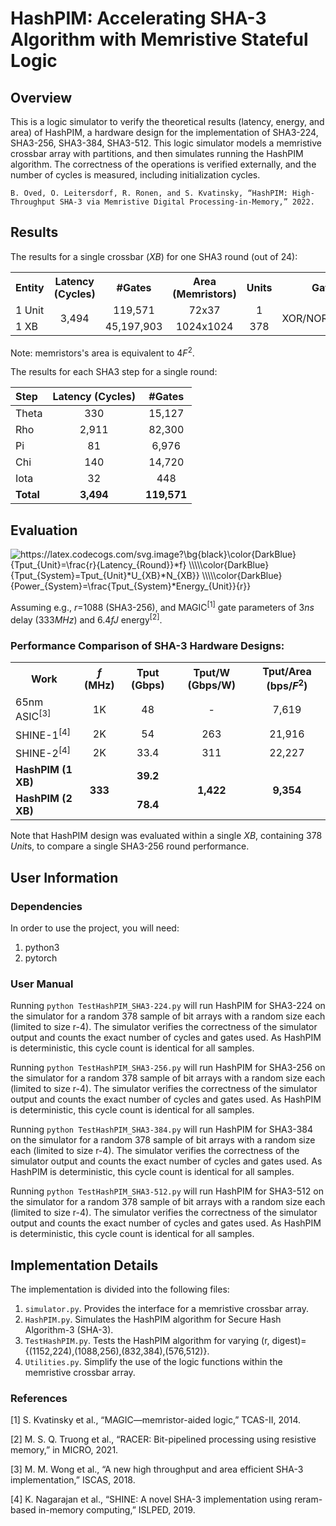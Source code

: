 # HashPIM: Accelerating SHA-3 Algorithm with Memristive Stateful Logic
## Overview
This is a logic simulator to verify the theoretical results (latency, energy, and area) of HashPIM, a hardware design for the implementation of SHA3-224, SHA3-256, SHA3-384, SHA3-512. This logic simulator models a memristive crossbar array with partitions, and then simulates running the HashPIM algorithm. The correctness of the operations is verified externally, and the number of cycles is measured, including initialization cycles.

`B. Oved, O. Leitersdorf, R. Ronen, and S. Kvatinsky, “HashPIM: High-Throughput SHA-3 via Memristive Digital Processing-in-Memory,” 2022.`

## Results

The results for a single crossbar (*XB*) for one SHA3 round (out of 24):

<table>
  <tr>
    <th>Entity</th>
    <th>Latency (Cycles)</th>
    <th>#Gates</th>
    <th>Area (Memristors)</th>
    <th>Units</th>
    <th>Gates</th>
  </tr>
  <tr>
    <td align="left">1 Unit</td>
    <td rowspan="2" align="center">3,494</td>
    <td align="center">119,571</td>
    <td align="center">72x37</td>
    <td align="center">1</td>
    <td rowspan="2" align="center">XOR/NOR/NOT/OR</td>
  </tr>
  <tr>
    <td align="left">1 XB</td>
    <td align="center">45,197,903</td>
    <td align="center">1024x1024</td>
    <td align="center">378</td>
  </tr>
</table>

Note: memristors's area is equivalent to 4*F*<sup>2</sup>.


The results for each SHA3 step for a single round: 

| Step | Latency (Cycles) | #Gates |
| :---- | :----: | :----: |
| Theta | 330 | 15,127 |
| Rho | 2,911 | 82,300 |
| Pi | 81 | 6,976 |
| Chi | 140 | 14,720 |
| Iota | 32 | 448 |
| **Total** | **3,494** | **119,571** |

## Evaluation
<img src="https://latex.codecogs.com/svg.image?\bg{black}\color{DarkBlue}&space;{Tput_{Unit}=\frac{r}{Latency_{Round}}*f}&space;\\\\\color{DarkBlue}&space;{Tput_{System}=Tput_{Unit}*U_{XB}*N_{XB}}&space;\\\\\color{DarkBlue}&space;{Power_{System}=\frac{Tput_{System}*Energy_{Unit}}{r}}" title="https://latex.codecogs.com/svg.image?\bg{black}\color{DarkBlue} {Tput_{Unit}=\frac{r}{Latency_{Round}}*f} \\\\\color{DarkBlue} {Tput_{System}=Tput_{Unit}*U_{XB}*N_{XB}} \\\\\color{DarkBlue} {Power_{System}=\frac{Tput_{System}*Energy_{Unit}}{r}}" />


Assuming e.g., *r*=1088 (SHA3-256), and MAGIC<sup>[1]</sup> gate parameters of 3*ns* delay (333*MHz*) and 6.4*fJ* energy<sup>[2]</sup>.


### Performance Comparison of SHA-3 Hardware Designs:

<table>
  <tr>
    <th>Work</th>
    <th><i>f</i> (MHz)</th>
    <th>Tput (Gbps)</th>
    <th>Tput/W (Gbps/W)</th>
    <th>Tput/Area (bps/<i>F</i><sup>2</sup>)</th>
  </tr>
  <tr>
    <td align="left">65nm ASIC<sup>[3]</sup></td>
    <td align="center">1K</td>
    <td align="center">48</td>
    <td align="center">-</td>
    <td align="center">7,619</td>
  </tr>
  <tr>
    <td align="left">SHINE-1<sup>[4]</sup></td>
    <td align="center">2K</td>
    <td align="center">54</td>
    <td align="center">263</td>
    <td align="center">21,916</td>
  </tr>
  <tr>
    <td align="left">SHINE-2<sup>[4]</sup></td>
    <td align="center">2K</td>
    <td align="center">33.4</td>
    <td align="center">311</td>
    <td align="center">22,227</td>
  </tr>
  <tr>
    <td align="left"><b>HashPIM (1 XB)</b></td>
    <td rowspan="2" align="center"><b>333</b></td>
    <td align="center"><b>39.2</b></td>
    <td rowspan="2" align="center"><b>1,422</b></td>
    <td rowspan="2" align="center"><b>9,354</b></td>
  </tr>
  <tr>
    <td align="left"><b>HashPIM (2 XB)</b></td>
    <td align="center"><b>78.4</b></td>
  </tr>
</table>

Note that HashPIM design was evaluated within a single *XB*, containing 378 *Unit*s, to compare a single SHA3-256 round performance.


## User Information
### Dependencies
In order to use the project, you will need:
1. python3
2. pytorch

### User Manual
Running `python TestHashPIM_SHA3-224.py` will run HashPIM for SHA3-224 on the simulator for a random 378 sample of bit arrays with a random size each (limited to size r-4). The simulator verifies the correctness
of the simulator output and counts the exact number of cycles and gates used. As HashPIM is deterministic, this cycle count is identical for all samples.

Running `python TestHashPIM_SHA3-256.py` will run HashPIM for SHA3-256 on the simulator for a random 378 sample of bit arrays with a random size each (limited to size r-4). The simulator verifies the correctness
of the simulator output and counts the exact number of cycles and gates used. As HashPIM is deterministic, this cycle count is identical for all samples.

Running `python TestHashPIM_SHA3-384.py` will run HashPIM for SHA3-384 on the simulator for a random 378 sample of bit arrays with a random size each (limited to size r-4). The simulator verifies the correctness
of the simulator output and counts the exact number of cycles and gates used. As HashPIM is deterministic, this cycle count is identical for all samples.

Running `python TestHashPIM_SHA3-512.py` will run HashPIM for SHA3-512 on the simulator for a random 378 sample of bit arrays with a random size each (limited to size r-4). The simulator verifies the correctness
of the simulator output and counts the exact number of cycles and gates used. As HashPIM is deterministic, this cycle count is identical for all samples.

## Implementation Details
The implementation is divided into the following files: 
1. `simulator.py`. Provides the interface for a memristive crossbar array.
2. `HashPIM.py`. Simulates the HashPIM algorithm for Secure Hash Algorithm-3 (SHA-3).
3. `TestHashPIM.py`. Tests the HashPIM algorithm for varying (r, digest)={(1152,224),(1088,256),(832,384),(576,512)}.
4. `Utilities.py`. Simplify the use of the logic functions within the memristive crossbar array.

### References

[1] S. Kvatinsky et al., “MAGIC—memristor-aided logic,” TCAS-II, 2014.

[2] M. S. Q. Truong et al., “RACER: Bit-pipelined processing using resistive memory,” in MICRO, 2021.

[3] M. M. Wong et al., “A new high throughput and area efficient SHA-3 implementation,” ISCAS, 2018.

[4] K. Nagarajan et al., “SHINE: A novel SHA-3 implementation using reram-based in-memory computing,” ISLPED, 2019.
